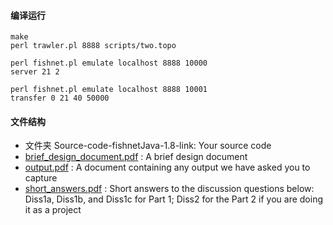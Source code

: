 #### 编译运行

```
make
perl trawler.pl 8888 scripts/two.topo
```

```
perl fishnet.pl emulate localhost 8888 10000
server 21 2
```

```
perl fishnet.pl emulate localhost 8888 10001
transfer 0 21 40 50000
```

#### 文件结构

*  文件夹 Source-code-fishnetJava-1.8-link: Your source code
* [brief_design_document.pdf](brief_design_document.pdf) : A brief design document
*  [output.pdf](output.pdf) : A document containing any output we have asked you to capture
*  [short_answers.pdf](short_answers.pdf) : Short answers to the discussion questions below: Diss1a, Diss1b, and Diss1c for Part 1; Diss2 for the Part 2 if you are doing it as a project